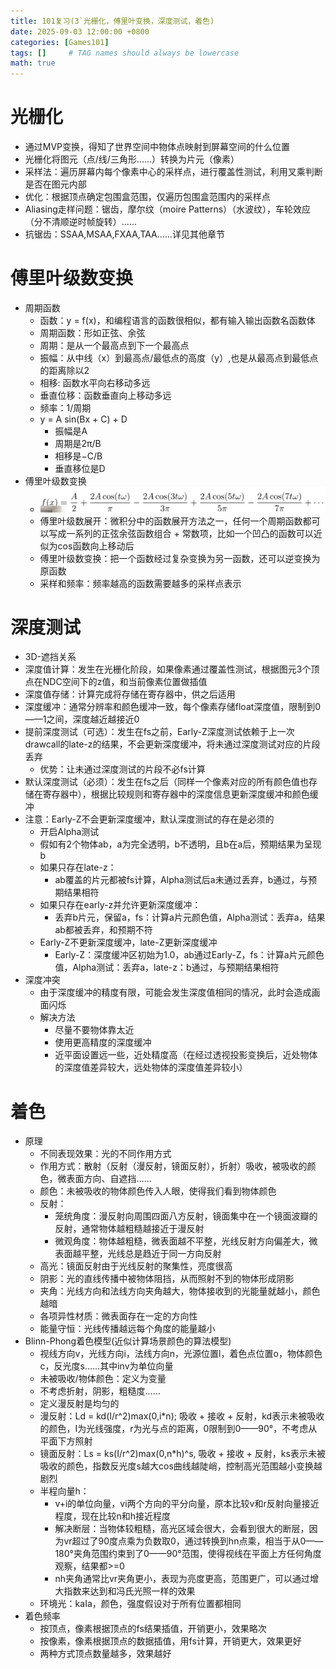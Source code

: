 ```yaml
---
title: 101复习(3`光栅化，傅里叶变换，深度测试，着色)
date: 2025-09-03 12:00:00 +0800
categories: [Games101]
tags: []     # TAG names should always be lowercase
math: true
---
```


# 光栅化

* 通过MVP变换，得知了世界空间中物体点映射到屏幕空间的什么位置
* 光栅化将图元（点/线/三角形……）转换为片元（像素）
* 采样法：遍历屏幕内每个像素中心的采样点，进行覆盖性测试，利用叉乘判断是否在图元内部
* 优化：根据顶点确定包围盒范围，仅遍历包围盒范围内的采样点
* Aliasing走样问题：锯齿，摩尔纹（moire Patterns）（水波纹），车轮效应（分不清顺逆时帧旋转）……
* 抗锯齿：SSAA,MSAA,FXAA,TAA……详见其他章节

# 傅里叶级数变换

* 周期函数
  * 函数：y = f(x)，和编程语言的函数很相似，都有输入输出函数名函数体
  * 周期函数：形如正弦、余弦
  * 周期：是从一个最高点到下一个最高点
  * 振幅：从中线（x）到最高点/最低点的高度（y）,也是从最高点到最低点的距离除以2
  * 相移: 函数水平向右移动多远
  * 垂直位移：函数垂直向上移动多远
  * 频率：1/周期
  * y = A sin(Bx + C) + D
    * 振幅是A
    * 周期是2π/B
    * 相移是−C/B
    * 垂直移位是D
* 傅里叶级数变换
  * ![1](/assets/img/blog/Games101/傅里叶级数展开.png)
  * 傅里叶级数展开：微积分中的函数展开方法之一，任何一个周期函数都可以写成一系列的正弦余弦函数组合 + 常数项，比如一个凹凸的函数可以近似为cos函数向上移动后
  * 傅里叶级数变换：把一个函数经过复杂变换为另一函数，还可以逆变换为原函数
  * 采样和频率：频率越高的函数需要越多的采样点表示

# 深度测试

* 3D-遮挡关系
* 深度值计算：发生在光栅化阶段，如果像素通过覆盖性测试，根据图元3个顶点在NDC空间下的z值，和当前像素位置做插值
* 深度值存储：计算完成将存储在寄存器中，供之后适用
* 深度缓冲：通常分辨率和颜色缓冲一致，每个像素存储float深度值，限制到0——1之间，深度越近越接近0
* 提前深度测试（可选）：发生在fs之前，Early-Z深度测试依赖于上一次drawcall的late-z的结果，不会更新深度缓冲，将未通过深度测试对应的片段丢弃
  * 优势：让未通过深度测试的片段不必fs计算
* 默认深度测试（必须）：发生在fs之后（同样一个像素对应的所有颜色值也存储在寄存器中），根据比较规则和寄存器中的深度信息更新深度缓冲和颜色缓冲
* 注意：Early-Z不会更新深度缓冲，默认深度测试的存在是必须的
  * 开启Alpha测试
  * 假如有2个物体ab，a为完全透明，b不透明，且b在a后，预期结果为呈现b
  * 如果只存在late-z：
    * ab覆盖的片元都被fs计算，Alpha测试后a未通过丢弃，b通过，与预期结果相符
  * 如果只存在early-z并允许更新深度缓冲：
    * 丢弃b片元，保留a，fs：计算a片元颜色值，Alpha测试：丢弃a，结果ab都被丢弃，和预期不符
  * Early-Z不更新深度缓冲，late-Z更新深度缓冲
    * Early-Z：深度缓冲区初始为1.0，ab通过Early-Z，fs：计算a片元颜色值，Alpha测试：丢弃a，late-z：b通过，与预期结果相符
* 深度冲突
  * 由于深度缓冲的精度有限，可能会发生深度值相同的情况，此时会造成画面闪烁
  * 解决方法
    * 尽量不要物体靠太近
    * 使用更高精度的深度缓冲
    * 近平面设置远一些，近处精度高（在经过透视投影变换后，近处物体的深度值差异较大，远处物体的深度值差异较小）

# 着色
  
* 原理
  * 不同表现效果：光的不同作用方式
  * 作用方式：散射（反射（漫反射，镜面反射），折射）吸收，被吸收的颜色，微表面方向、自遮挡……
  * 颜色：未被吸收的物体颜色传入人眼，使得我们看到物体颜色
  * 反射：
    * 笼统角度：漫反射向周围四面八方反射，镜面集中在一个镜面波瓣的反射，通常物体越粗糙越接近于漫反射
    * 微观角度：物体越粗糙，微表面越不平整，光线反射方向偏差大，微表面越平整，光线总是趋近于同一方向反射
  * 高光：镜面反射由于光线反射的聚集性，亮度很高
  * 阴影：光的直线传播中被物体阻挡，从而照射不到的物体形成阴影
  * 夹角：光线方向和法线方向夹角越大，物体接收到的光能量就越小，颜色越暗
  * 各项异性材质：微表面存在一定的方向性
  * 能量守恒：光线传播越远每个角度的能量越小
* Blinn-Phong着色模型(近似计算场景颜色的算法模型)
  * 视线方向v，光线方向i，法线方向n，光源位置l，着色点位置o，物体颜色c，反光度s……其中inv为单位向量
  * 未被吸收/物体颜色：定义为变量
  * 不考虑折射，阴影，粗糙度……
  * 定义漫反射是均匀的
  * 漫反射：Ld = kd(I/r^2)max(0,i*n); 吸收 + 接收 + 反射，kd表示未被吸收的颜色，I为光线强度，r为光与点的距离，0限制到0——90°，不考虑从平面下方照射
  * 镜面反射：Ls = ks(I/r^2)max(0,n*h)^s, 吸收 + 接收 + 反射，ks表示未被吸收的颜色，指数反光度s越大cos曲线越陡峭，控制高光范围越小变换越剧烈
  * 半程向量h：
    * v+i的单位向量，vi两个方向的平分向量，原本比较v和r反射向量接近程度，现在比较n和h接近程度
    * 解决断层：当物体较粗糙，高光区域会很大，会看到很大的断层，因为vr超过了90度点乘为负数取0，通过转换到hn点乘，相当于从0——180°夹角范围约束到了0——90°范围，使得视线在平面上方任何角度观察，结果都>=0
    * nh夹角通常比vr夹角更小，表现为亮度更高，范围更广，可以通过增大指数来达到和冯氏光照一样的效果
  * 环境光：kaIa，颜色，强度假设对于所有位置都相同
* 着色频率
  * 按顶点，像素根据顶点的fs结果插值，开销更小，效果略次
  * 按像素，像素根据顶点的数据插值，用fs计算，开销更大，效果更好
  * 两种方式顶点数量越多，效果越好

